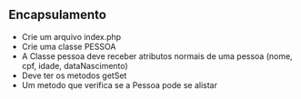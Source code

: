 ## Encapsulamento


* Crie um arquivo index.php
* Crie uma classe PESSOA
* A Classe pessoa deve receber atributos normais de uma pessoa (nome, cpf, idade, dataNascimento)
* Deve ter os metodos getSet
* Um metodo que verifica se a Pessoa pode se alistar
